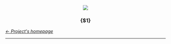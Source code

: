 <div align="center" id="top">
	<a href="https://github.com/StateMapper/StateMapper#top" title="Go to the project's homepage"><img src="/blob/master/documentation/logo/logo-manuals.png" /></a><br>
	<h3 align="center">{$1}</h3>
</div>

*[&larr; Project's homepage](https://github.com/StateMapper/StateMapper#top)*

-----
